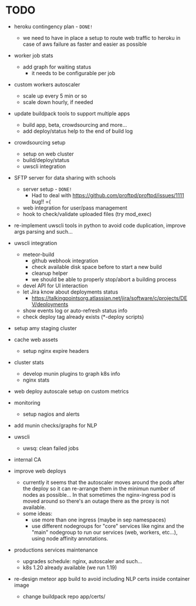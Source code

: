 # TODO

* heroku contingency plan - `DONE!`
    * we need to have in place a setup to route web traffic to heroku in case of aws failure as faster and easier as possible

* worker job stats
    * add graph for waiting status
        * it needs to be configurable per job

* custom workers autoscaler
    * scale up every 5 min or so
    * scale down hourly, if needed

* update buildpack tools to support multiple apps
    * build app, beta, crowdsourcing and more...
    * add deploy/status help to the end of build log

* crowdsourcing setup
    * setup on web cluster
    * build/deploy/status
    * uwscli integration

* SFTP server for data sharing with schools
    * server setup - `DONE!`
        * Had to deal with https://github.com/proftpd/proftpd/issues/1111 bug!! =(
    * web integration for user/pass management
    * hook to check/validate uploaded files (try mod_exec)

* re-implement uwscli tools in python to avoid code duplication, improve args parsing and such...

* uwscli integration
    * meteor-build
        * github webhook integration
        * check available disk space before to start a new build
        * cleanup helper
        * we should be able to properly stop/abort a building process
    * devel API for UI interaction
    * let Jira know about deployments status
        * https://talkingpointsorg.atlassian.net/jira/software/c/projects/DEV/deployments
    * show events log or auto-refresh status info
    * check deploy tag already exists (*-deploy scripts)

* setup amy staging cluster

* cache web assets
    * setup nginx expire headers

* cluster stats
    * develop munin plugins to graph k8s info
    * nginx stats

* web deploy autoscale setup on custom metrics

* monitoring
    * setup nagios and alerts

* add munin checks/graphs for NLP

* uwscli
    * uwsq: clean failed jobs

* internal CA

* improve web deploys
    * currently it seems that the autoscaler moves around the pods after the deploy so it can re-arrange them in the minimun number of nodes as possible... In that sometimes the nginx-ingress pod is moved around so there's an outage there as the proxy is not available.
    * some ideas:
        * use more than one ingress (maybe in sep namespaces)
        * use different nodegroups for "core" services like nginx and the "main" nodegroup to run our services (web, workers, etc...), using node affinity annotations.

* productions services maintenance
    * upgrades schedule: nginx, autoscaler and such...
    * k8s 1.20 already available (we run 1.19)

* re-design meteor app build to avoid including NLP certs inside container image
    * change buildpack repo app/certs/
